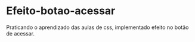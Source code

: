 # Efeito-botao-acessar
 Praticando o aprendizado das aulas de css, implementado 
 efeito no botão de acessar.
